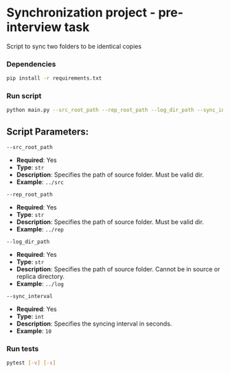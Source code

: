 # Synchronization project - pre-interview task

Script to sync two folders to be identical copies

### Dependencies

```bash
pip install -r requirements.txt
```

### Run script

```bash
python main.py --src_root_path --rep_root_path --log_dir_path --sync_interval
```

## Script Parameters:

`--src_root_path`

-   **Required**: Yes
-   **Type**: `str`
-   **Description**: Specifies the path of source folder. Must be valid dir.
-   **Example**: `../src`

`--rep_root_path`

-   **Required**: Yes
-   **Type**: `str`
-   **Description**: Specifies the path of source folder. Must be valid dir.
-   **Example**: `../rep`

`--log_dir_path`

-   **Required**: Yes
-   **Type**: `str`
-   **Description**: Specifies the path of source folder. Cannot be in source or replica directory.
-   **Example**: `../log`

`--sync_interval`

-   **Required**: Yes
-   **Type**: `int`
-   **Description**: Specifies the syncing interval in seconds.
-   **Example**: `10`

### Run tests

```bash
pytest [-v] [-s]
```
